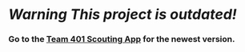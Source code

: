 # ***Warning*** *This project is outdated!*
### Go to the [Team 401 Scouting App](https://github.com/team401/scouting) for the newest version.
